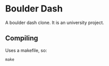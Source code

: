 # Boulder Dash
A boulder dash clone. It is an university project.

## Compiling
Uses a makefile, so:
```
make
```
